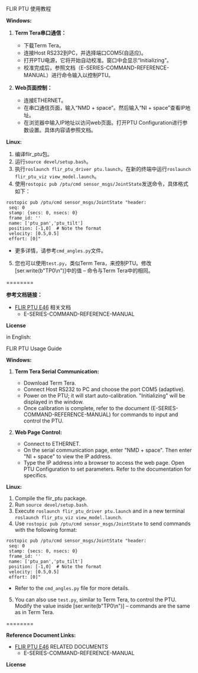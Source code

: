 FLIR PTU 使用教程

**Windows:**
1. **Term Tera串口通信：**
   - 下载Term Tera。
   - 连接Host RS232到PC，并选择端口COM5(自适应)。
   - 打开PTU电源，它将开始自动校准。窗口中会显示“Initializing”。
   - 校准完成后，参照文档（E-SERIES-COMMAND-REFERENCE-MANUAL）进行命令输入以控制PTU。

2. **Web页面控制：**
   - 连接ETHERNET。
   - 在串口通信页面，输入“NMD + space”。然后输入“NI + space”查看IP地址。
   - 在浏览器中输入IP地址以访问web页面。打开PTU Configuration进行参数设置。具体内容请参照文档。

**Linux:**
1. 编译flir_ptu包。
2. 运行`source devel/setup.bash`。
3. 执行`roslaunch flir_ptu_driver ptu.launch`，在新的终端中运行`roslaunch flir_ptu_viz view_model.launch`。
4. 使用`rostopic pub /ptu/cmd sensor_msgs/JointState`发送命令，具体格式如下：
```
rostopic pub /ptu/cmd sensor_msgs/JointState "header:
 seq: 0
 stamp: {secs: 0, nsecs: 0}
 frame_id: ''
 name: ['ptu_pan','ptu_tilt']
 position: [-1,0]  # Note the format
 velocity: [0.5,0.5]
 effort: [0]" 
```
   - 更多详情，请参考`cmd_angles.py`文件。
5. 您也可以使用`test.py`，类似Term Tera，来控制PTU。修改[ser.write(b"TP0\n")]中的值 – 命令与Term Tera中的相同。

========

**参考文档链接：**
- [FLIR PTU E46](https://www.flir.com/products/ptu-e46/?vertical=mcs&segment=oem)
  相关文档
  - E-SERIES-COMMAND-REFERENCE-MANUAL

**License**

in English:

FLIR PTU Usage Guide

**Windows:**
1. **Term Tera Serial Communication:**
   - Download Term Tera.
   - Connect Host RS232 to PC and choose the port COM5 (adaptive).
   - Power on the PTU; it will start auto-calibration. "Initializing" will be displayed in the window.
   - Once calibration is complete, refer to the document (E-SERIES-COMMAND-REFERENCE-MANUAL) for commands to input and control the PTU.

2. **Web Page Control:**
   - Connect to ETHERNET.
   - On the serial communication page, enter "NMD + space". Then enter "NI + space" to view the IP address.
   - Type the IP address into a browser to access the web page. Open PTU Configuration to set parameters. Refer to the documentation for specifics.

**Linux:**
1. Compile the flir_ptu package.
2. Run `source devel/setup.bash`.
3. Execute `roslaunch flir_ptu_driver ptu.launch` and in a new terminal `roslaunch flir_ptu_viz view_model.launch`.
4. Use `rostopic pub /ptu/cmd sensor_msgs/JointState` to send commands with the following format:
```
rostopic pub /ptu/cmd sensor_msgs/JointState "header:
 seq: 0
 stamp: {secs: 0, nsecs: 0}
 frame_id: ''
 name: ['ptu_pan','ptu_tilt']
 position: [-1,0]  # Note the format
 velocity: [0.5,0.5]
 effort: [0]" 
```
   - Refer to the `cmd_angles.py` file for more details.
5. You can also use `test.py`, similar to Term Tera, to control the PTU. Modify the value inside [ser.write(b"TP0\n")] – commands are the same as in Term Tera.

========

**Reference Document Links:**
- [FLIR PTU E46](https://www.flir.com/products/ptu-e46/?vertical=mcs&segment=oem)
  RELATED DOCUMENTS
  - E-SERIES-COMMAND-REFERENCE-MANUAL

**License**


